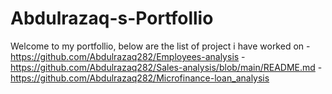 # Abdulrazaq-s-Portfollio
Welcome to my portfollio, below are the list of project i have worked on
    - https://github.com/Abdulrazaq282/Employees-analysis
    - https://github.com/Abdulrazaq282/Sales-analysis/blob/main/README.md
    - https://github.com/Abdulrazaq282/Microfinance-loan_analysis
